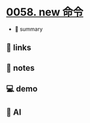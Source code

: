 # [0058. new 命令](https://github.com/Tdahuyou/javascript/tree/main/0058.%20new%20%E5%91%BD%E4%BB%A4)

- 📝 summary

## 🔗 links
## 📒 notes
## 💻 demo
## 🤖 AI
